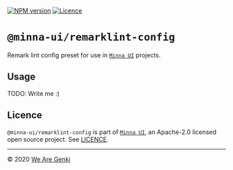 [![NPM version](https://img.shields.io/npm/v/@minna-ui/remarklint-config.svg)](https://www.npmjs.com/package/@minna-ui/remarklint-config)
[![Licence](https://img.shields.io/npm/l/@minna-ui/remarklint-config.svg)](https://github.com/WeAreGenki/minna-ui/blob/master/LICENCE)

# `@minna-ui/remarklint-config`

Remark lint config preset for use in [`Minna UI`](https://github.com/WeAreGenki/minna-ui) projects.

## Usage

TODO: Write me :)

## Licence

`@minna-ui/remarklint-config` is part of [`Minna UI`](https://github.com/WeAreGenki/minna-ui), an Apache-2.0 licensed open source project. See [LICENCE](https://github.com/WeAreGenki/minna-ui/blob/master/LICENCE).

---

© 2020 [We Are Genki](https://wearegenki.com)
